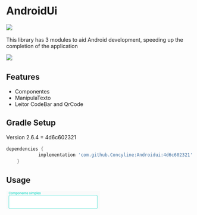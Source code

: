  AndroidUi
======

[![](https://jitpack.io/v/Concyline/Androidui.svg)](https://jitpack.io/#Concyline/Androidui)

This library has 3 modules to aid Android development, speeding up the completion of the application

<img src="https://github.com/Concyline/AndroidUi/blob/master/img/componentes.gif" width="50%">

 Features
------
 * Componentes
 * ManipulaTexto
 * Leitor CodeBar and QrCode
 
 Gradle Setup
------

Version 2.6.4 = 4d6c602321
```Groovy
dependencies {
	        implementation 'com.github.Concyline:Androidui:4d6c602321'
	}
```
Usage
-----

<img src="https://github.com/Concyline/AndroidUi/blob/master/img/componentesimples.png" width="50%">

```java

```

